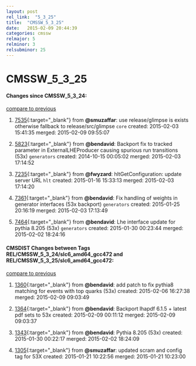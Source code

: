 ```yaml
---
layout: post
rel_link:  "5_3_25"
title:  "CMSSW_5_3_25"
date:   2015-02-09 20:44:39
categories: cmssw
relmajor: 5
relminor: 3
relsubminor: 25
---
```


# CMSSW_5_3_25
#### Changes since CMSSW_5_3_24:

[compare to previous](https://github.com/cms-sw/cmssw/compare/CMSSW_5_3_24...CMSSW_5_3_25)



1. [7535](http://github.com/cms-sw/cmssw/pull/7535){:target="_blank"}  from **@smuzaffar**: use release/glimpse is exists otherwise fallback to release/src/glimpse `core`  created: 2015-02-03 15:41:35 merged: 2015-02-09 09:55:07

2. [5823](http://github.com/cms-sw/cmssw/pull/5823){:target="_blank"}  from **@bendavid**: Backport fix to tracked parameter in ExternalLHEProducer causing spurious run transitions (53x) `generators`  created: 2014-10-15 00:05:02 merged: 2015-02-03 17:14:52

3. [7235](http://github.com/cms-sw/cmssw/pull/7235){:target="_blank"}  from **@fwyzard**: hltGetConfiguration: update server URL `hlt`  created: 2015-01-16 15:33:13 merged: 2015-02-03 17:14:20

4. [7361](http://github.com/cms-sw/cmssw/pull/7361){:target="_blank"}  from **@bendavid**: Fix handling of weights in generator interfaces (53x backport) `generators`  created: 2015-01-25 20:16:19 merged: 2015-02-03 17:13:49

5. [7464](http://github.com/cms-sw/cmssw/pull/7464){:target="_blank"}  from **@bendavid**: Lhe interface update for pythia 8.205 (53x) `generators`  created: 2015-01-30 00:23:44 merged: 2015-02-02 18:24:16

#### CMSDIST Changes between Tags REL/CMSSW_5_3_24/slc6_amd64_gcc472 and REL/CMSSW_5_3_25/slc6_amd64_gcc472:

[compare to previous](https://github.com/cms-sw/cmsdist/compare/REL/CMSSW_5_3_24/slc6_amd64_gcc472...REL/CMSSW_5_3_25/slc6_amd64_gcc472)



1. [1360](http://github.com/cms-sw/cmsdist/pull/1360){:target="_blank"}  from **@bendavid**: add patch to fix pythia8 matching for events with top quarks (53x) created: 2015-02-06 16:27:38 merged: 2015-02-09 09:03:49

2. [1364](http://github.com/cms-sw/cmsdist/pull/1364){:target="_blank"}  from **@bendavid**: Backport lhapdf 6.1.5 + latest pdf sets to 53x created: 2015-02-09 00:11:12 merged: 2015-02-09 09:03:37

3. [1343](http://github.com/cms-sw/cmsdist/pull/1343){:target="_blank"}  from **@bendavid**: Pythia 8.205 (53x) created: 2015-01-30 00:22:17 merged: 2015-02-02 18:24:09

4. [1305](http://github.com/cms-sw/cmsdist/pull/1305){:target="_blank"}  from **@smuzaffar**: updated scram and config tag for 53X created: 2015-01-21 10:22:56 merged: 2015-01-21 10:23:00

